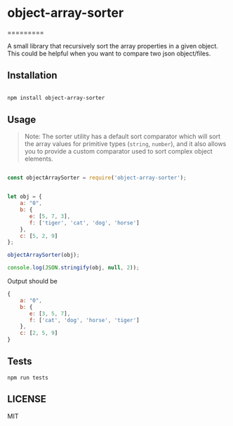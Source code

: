 # object-array-sorter

=========

A small library that recursively sort the array properties in a given object. This could be helpful when you want to compare two json object/files.

## Installation

```bash

npm install object-array-sorter

```

## Usage

> Note: The sorter utility has a default sort comparator which will sort the array values for primitive types (`string`, `number`), and it also allows you to provide a custom comparator used to sort complex object elements.

```javascript

const objectArraySorter = require('object-array-sorter');


let obj = {
    a: "0",
    b: {
       e: [5, 7, 3],
       f: ['tiger', 'cat', 'dog', 'horse']
    },
    c: [5, 2, 9]
};

objectArraySorter(obj);

console.log(JSON.stringify(obj, null, 2));

```
  
  
Output should be 

```javascript
{
    a: "0",
    b: {
       e: [3, 5, 7],
       f: ['cat', 'dog', 'horse', 'tiger']
    },
    c: [2, 5, 9]
}
```


## Tests

  `npm run tests`

## LICENSE

MIT
